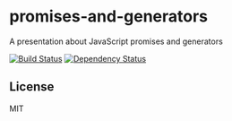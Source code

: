 # promises-and-generators

A presentation about JavaScript promises and generators

[![Build Status](https://travis-ci.org/ForbesLindesay/promises-and-generators.png?branch=master)](https://travis-ci.org/ForbesLindesay/promises-and-generators)
[![Dependency Status](https://gemnasium.com/ForbesLindesay/promises-and-generators.png)](https://gemnasium.com/ForbesLindesay/promises-and-generators)

## License

  MIT
